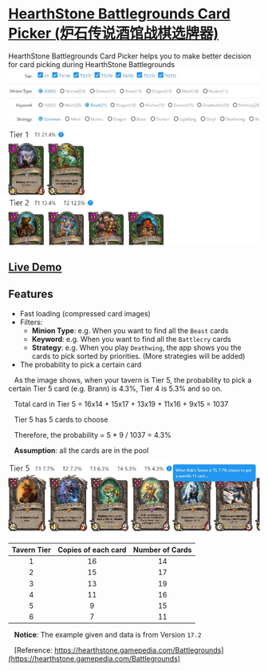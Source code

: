# [HearthStone Battlegrounds Card Picker (炉石传说酒馆战棋选牌器)](http://www.chixu.info/p/hsbg/)

HearthStone Battlegrounds Card Picker helps you to make better decision for card picking during HearthStone Battlegrounds
![Screenshot](docs/hsbgss0.jpg)
## [Live Demo](http://www.chixu.info/p/hsbg/)

## Features
- Fast loading (compressed card images)
- Filters:
  - **Minion Type**: e.g. When you want to find all the `Beast` cards
  - **Keyword**: e.g. When you want to find all the `Battlecry` cards
  - **Strategy**: e.g. When you play `Deathwing`, the app shows you the cards to pick sorted by priorities. (More strategies will be added)
- The probability to pick a certain card

&nbsp;&nbsp;&nbsp;As the image shows, when your tavern is Tier 5, the probability to pick a certain Tier 5 card (e.g. Brann) is 4.3%, Tier 4 is 5.3% and so on.

&nbsp;&nbsp;&nbsp;Total card in Tier 5 = 16x14 + 15x17 + 13x19 + 11x16 + 9x15 = 1037

&nbsp;&nbsp;&nbsp;Tier 5 has 5 cards to choose

&nbsp;&nbsp;&nbsp;Therefore, the probability = 5 * 9 / 1037 = 4.3%

&nbsp;&nbsp;&nbsp;**Assumption**: all the cards are in the pool

![Screenshot](docs/hsbgss1.jpg)

| Tavern Tier        | Copies of each card          | Number of Cards  |
|:-------------:|:-------------:|:-----:|
| 1      | 16         | 14 |
| 2      | 15      |   17 |
| 3      | 13     |    19 |
| 4      | 11     |    16 |
| 5     | 9     |    15 |
| 6      | 7     |    11 |

&nbsp;&nbsp;&nbsp;**Notice**: The example given and data is from Version `17.2`

&nbsp;&nbsp;&nbsp;[Reference: https://hearthstone.gamepedia.com/Battlegrounds](https://hearthstone.gamepedia.com/Battlegrounds)
